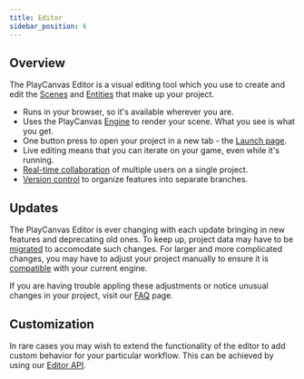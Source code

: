 ```yaml
---
title: Editor
sidebar_position: 6
---
```


## Overview

The PlayCanvas Editor is a visual editing tool which you use to create and edit the [Scenes](../glossary#scene) and [Entities](../glossary#entity) that make up your project.

* Runs in your browser, so it's available wherever you are.
* Uses the PlayCanvas [Engine](../engine) to render your scene. What you see is what you get.
* One button press to open your project in a new tab - the [Launch page](launch-page).
* Live editing means that you can iterate on your game, even while it's running.
* [Real-time collaboration](realtime-collaboration) of multiple users on a single project.
* [Version control](version-control) to organize features into separate branches.

## Updates

The PlayCanvas Editor is ever changing with each update bringing in new features and deprecating old ones. To keep up, project data may have to be [migrated](migrations) to accomodate such changes. For larger and more complicated changes, you may have to adjust your project manually to ensure it is [compatible](engine-compatibility) with your current engine.

If you are having trouble appling these adjustments or notice unusual changes in your project, visit our [FAQ](faq) page.

## Customization

In rare cases you may wish to extend the functionality of the editor to add custom behavior for your particular workflow. This can be achieved by using our [Editor API](editor-api).